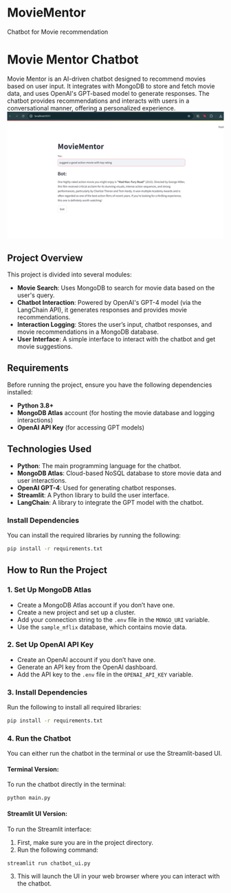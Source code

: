 # MovieMentor
Chatbot for Movie recommendation

# Movie Mentor Chatbot

Movie Mentor is an AI-driven chatbot designed to recommend movies based on user input. It integrates with MongoDB to store and fetch movie data, and uses OpenAI's GPT-based model to generate responses. The chatbot provides recommendations and interacts with users in a conversational manner, offering a personalized experience.
![MovieMentor](screenshot.png)

## Project Overview

This project is divided into several modules:
- **Movie Search**: Uses MongoDB to search for movie data based on the user's query.
- **Chatbot Interaction**: Powered by OpenAI's GPT-4 model (via the LangChain API), it generates responses and provides movie recommendations.
- **Interaction Logging**: Stores the user’s input, chatbot responses, and movie recommendations in a MongoDB database.
- **User Interface**: A simple interface to interact with the chatbot and get movie suggestions.

## Requirements

Before running the project, ensure you have the following dependencies installed:

- **Python 3.8+**
- **MongoDB Atlas** account (for hosting the movie database and logging interactions)
- **OpenAI API Key** (for accessing GPT models)

## Technologies Used

- **Python**: The main programming language for the chatbot.
- **MongoDB Atlas**: Cloud-based NoSQL database to store movie data and user interactions.
- **OpenAI GPT-4**: Used for generating chatbot responses.
- **Streamlit**: A Python library to build the user interface.
- **LangChain**: A library to integrate the GPT model with the chatbot.

### Install Dependencies

You can install the required libraries by running the following:

```bash
pip install -r requirements.txt
```

## How to Run the Project

### 1. Set Up MongoDB Atlas
- Create a MongoDB Atlas account if you don’t have one.
- Create a new project and set up a cluster.
- Add your connection string to the `.env` file in the `MONGO_URI` variable.
- Use the `sample_mflix` database, which contains movie data.

### 2. Set Up OpenAI API Key
- Create an OpenAI account if you don’t have one.
- Generate an API key from the OpenAI dashboard.
- Add the API key to the `.env` file in the `OPENAI_API_KEY` variable.

### 3. Install Dependencies
Run the following to install all required libraries:

```bash
pip install -r requirements.txt
```

### 4. Run the Chatbot
You can either run the chatbot in the terminal or use the Streamlit-based UI.

#### Terminal Version:
To run the chatbot directly in the terminal:

```bash
python main.py
```

#### Streamlit UI Version:
To run the Streamlit interface:

1. First, make sure you are in the project directory.
2. Run the following command:

```bash
streamlit run chatbot_ui.py
```

3. This will launch the UI in your web browser where you can interact with the chatbot.
